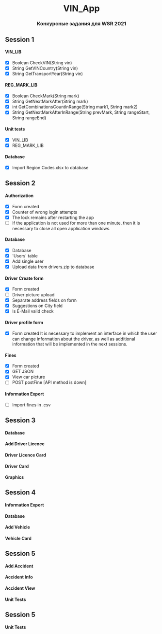 <div align="center">

# VIN_App
### Конкурсные задания для WSR 2021

</div>

## Session 1
  #### VIN_LIB
  - [x] Boolean CheckVIN(String vin)
  - [x] String GetVINCountry(String vin)
  - [x] String GetTransportYear(String vin)
  #### REG_MARK_LIB
  - [x] Boolean CheckMark(String mark)
  - [x] String GetNextMarkAfter(String mark)
  - [x] int GetCombinationsCountInRange(String mark1, String mark2)
  - [x] String GetNextMarkAfterInRange(String prevMark, String rangeStart, String rangeEnd)
   #### Unit tests
  - [x] VIN_LIB
  - [x] REG_MARK_LIB
   #### Database
  - [x] Import Region Codes.xlsx to database
## Session 2
  #### Authorization
  - [x] Form created
  - [x] Counter of wrong login attempts
  - [x] The lock remains after restarting the app
  - [ ] If the application is not used for more than one minute, then it is necessary to close all open application windows. 
  #### Database
  - [x] Database
  - [x] 'Users' table 
  - [x] Add single user
  - [x] Upload data from drivers.zip to database

  #### Driver Create form
  - [x] Form created
  - [ ] Driver picture upload
  - [x] Separate address fields on form
  - [x] Suggestions on City field
  - [x] Is E-Mail valid check
  #### Driver profile form
  - [x] Form created
It is necessary to implement an interface in which the user can change information about the driver, as well as additional    information that will be implemented in the next sessions.
  #### Fines
  - [x] Form created
  - [x] GET JSON
  - [x] View car picture
  - [ ] POST postFine [API method is down]
  #### Information Export
   - [ ] Import fines in .csv


## Session 3
#### Database
#### Add Driver Licence
#### Driver Licence Card
#### Driver Card
#### Graphics

## Session 4
  #### Information Export
  #### Database
  #### Add Vehicle
  #### Vehicle Card
  
## Session 5
  #### Add Accident
  #### Accident Info
  #### Accident View
  #### Unit Tests
## Session 5
 #### Unit Tests
  
